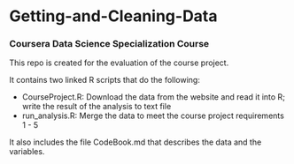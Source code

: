 # Getting-and-Cleaning-Data
### Coursera Data Science Specialization Course

This repo is created for the evaluation of the course project.

It contains two linked R scripts that do the following:
- CourseProject.R: Download the data from the website and read it into R; write the result of the analysis to text file
- run_analysis.R: Merge the data to meet the course project requirements 1 - 5

It also includes the file CodeBook.md that describes the data and the variables.
